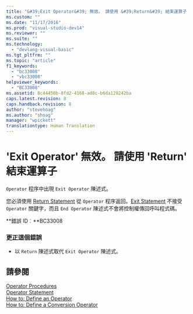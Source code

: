 ```yaml
---
title: "&#39;Exit Operator&#39; 無效。 請使用 &#39;Return&#39; 結束運算子 | Microsoft Docs"
ms.custom: ""
ms.date: "11/17/2016"
ms.prod: "visual-studio-dev14"
ms.reviewer: ""
ms.suite: ""
ms.technology: 
  - "devlang-visual-basic"
ms.tgt_pltfrm: ""
ms.topic: "article"
f1_keywords: 
  - "bc33008"
  - "vbc33008"
helpviewer_keywords: 
  - "BC33008"
ms.assetid: 8c44456b-8fd2-4168-ad8c-b6da129242ba
caps.latest.revision: 8
caps.handback.revision: 8
author: "stevehoag"
ms.author: "shoag"
manager: "wpickett"
translationtype: Human Translation
---
```

# &#39;Exit Operator&#39; 無效。 請使用 &#39;Return&#39; 結束運算子
`Operator` 程序中出現 `Exit Operator` 陳述式。  
  
 您必須使用 [Return Statement](../../visual-basic/language-reference/statements/return-statement.md) 從 `Operator` 程序返回。[Exit Statement](../../visual-basic/language-reference/statements/exit-statement.md) 不接受 `Operator` 關鍵字，而且 `End Operator` 陳述式不會將控制權傳回呼叫程式碼。  
  
 **錯誤 ID︰**BC33008  
  
### 更正這個錯誤  
  
-   以 `Return` 陳述式取代 `Exit Operator` 陳述式。  
  
## 請參閱  
 [Operator Procedures](../../visual-basic/programming-guide/language-features/procedures/operator-procedures.md)   
 [Operator Statement](../../visual-basic/language-reference/statements/operator-statement.md)   
 [How to: Define an Operator](../../visual-basic/programming-guide/language-features/procedures/how-to-define-an-operator.md)   
 [How to: Define a Conversion Operator](../../visual-basic/programming-guide/language-features/procedures/how-to-define-a-conversion-operator.md)